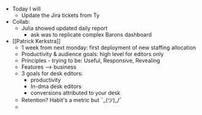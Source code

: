 - Today I will
	- Update the Jira tickets from Ty
- Collab:
	- Julia showed updated daily report
		- ask was to replicate complex Barons dashboard
- [[Patrick Kerkstra]]
	- 1 week from next monday: first deployment of new staffing allocation
	- Productivity & audience goals: high level for editors only
	- Principles - trying to be: Useful, Responsive, Revealing
	- Features --> business
	- 3 goals for desk editors:
		- productivity
		- In-dma desk editors
		- conversions attributed to your desk
	- Retention? Habit's a metric but ¯\_(ツ)_/¯
	-